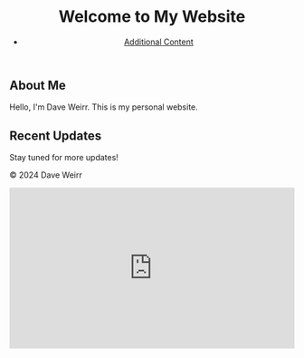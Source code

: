 <html lang="en">
<head>
    <meta charset="UTF-8">
    <meta name="viewport" content="width=device-width, initial-scale=1.0">
    <title>Welcome to David's Art Gallery!</title>
</head>
<body>
    <header>
        <h1>Welcome to My Website</h1>
        <nav>
            <ul>
                <li><a href="content.html">Additional Content</a></li>
            </ul>
        </nav>
    </header>
    <main>
        <section>
            <h2>About Me</h2>
            <p>Hello, I'm Dave Weirr. This is my personal website.</p>
        </section>
        <section>
            <h2>Recent Updates</h2>
            <p>Stay tuned for more updates!</p>
        </section>
    </main>
    <footer>
        <p>&copy; 2024 Dave Weirr</p>
    </footer>
</body>
</html>

<div style="padding:56.25% 0 0 0;position:relative;"><iframe src="https://player.vimeo.com/video/945621104?badge=0&amp;autopause=0&amp;player_id=0&amp;app_id=58479" frameborder="0" allow="autoplay; fullscreen; picture-in-picture; clipboard-write" style="position:absolute;top:0;left:0;width:100%;height:100%;" title="create_a_greek_art_piece_to_a_similar_style_of_daniel_arshmans_crystallization_art_pieces._in_the_gr_seed4549455129423883"></iframe></div><script src="https://player.vimeo.com/api/player.js"></script>

<html lang="en">
<head>
    <meta charset="UTF-8">
    <meta name="viewport" content="width=device-width, initial-scale=1.0">
    <title>Still Art</title>
</head>
<body>
